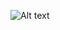 ![Alt text](https://github.com/RenzieCoding/sql_portfolio_projects/blob/main/Purchase%20Behavior%20Analysis%20(GA4%20Sample)/Purchase%20Behavior%20Analysis%20(GA4%20Sample)drawio.png?raw=true)
